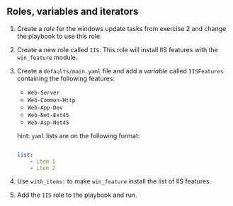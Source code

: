 ## Roles, variables and iterators

1) Create a *role* for the windows update tasks from exercise 2 and change the playbook to use this role.

2) Create a new role called `IIS`. This role will install IIS features with the `win_feature` module.

3) Create a `defaults/main.yaml` file and add a _variable_ called `IISFeatures` containing the following features:

    * `Web-Server`
    * `Web-Common-Http`
    * `Web-App-Dev`
    * `Web-Net-Ext45`
    * `Web-Asp-Net45`

    hint: `yaml` lists are on the following format: 

    ```yaml

    list:
        - item 1
        - item 2
    ```

4) Use `with_items:` to make `win_feature` install the list of IIS features.

5) Add the `IIS` role to the playbook and run.

